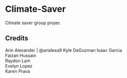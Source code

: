 # Climate-Saver
Climate saver group projec


## Credits

Arin Alexander | @arialexa9
Kyle DeGuzman 
Isaac Garcia   
Faizan Hussain  
Raydon Lam  
Evelyn Lopez   
Karen Prava
